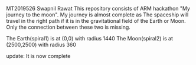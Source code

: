 MT2019526 Swapnil Rawat
This repository consists of ARM hackathon "My journey to the moon". My journey is almost complete as The spaceship will travel in the right path
if it is in the gravitational field of the Earth or Moon. Only the connection between these two is missing.

The Earth(spiral1) is at (0,0) with radius 1440
The Moon(spiral2) is at (2500,2500) with radius 360

update: It is now complete 
